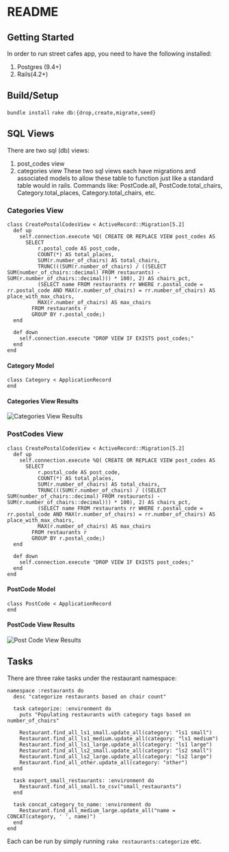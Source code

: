 # README

## Getting Started

In order to run street cafes app, you need to have the following installed:
  1) Postgres (9.4+)
  2) Rails(4.2+)

## Build/Setup
``` bundle install ```
``` rake db:{drop,create,migrate,seed} ```

## SQL Views
There are two sql (db) views:
  1) post_codes view
  2) categories view
These two sql views each have migrations and associated models to allow these table to function just like a standard table would in rails. Commands like: PostCode.all, PostCode.total_chairs, Category.total_places, Category.total_chairs, etc.

### Categories View

```
class CreatePostalCodesView < ActiveRecord::Migration[5.2]
  def up
    self.connection.execute %Q( CREATE OR REPLACE VIEW post_codes AS
      SELECT
          r.postal_code AS post_code,
          COUNT(*) AS total_places,
          SUM(r.number_of_chairs) AS total_chairs,
          TRUNC(((SUM(r.number_of_chairs) / ((SELECT SUM(number_of_chairs::decimal) FROM restaurants) - SUM(r.number_of_chairs::decimal))) * 100), 2) AS chairs_pct,
          (SELECT name FROM restaurants rr WHERE r.postal_code = rr.postal_code AND MAX(r.number_of_chairs) = rr.number_of_chairs) AS place_with_max_chairs,
          MAX(r.number_of_chairs) AS max_chairs
        FROM restaurants r
        GROUP BY r.postal_code;)
  end

  def down
    self.connection.execute "DROP VIEW IF EXISTS post_codes;"
  end
end
```
#### Category Model
```
class Category < ApplicationRecord
end
```

#### Categories View Results
![Categories View Results](categories_view.jpg)

### PostCodes View
```
class CreatePostalCodesView < ActiveRecord::Migration[5.2]
  def up
    self.connection.execute %Q( CREATE OR REPLACE VIEW post_codes AS
      SELECT
          r.postal_code AS post_code,
          COUNT(*) AS total_places,
          SUM(r.number_of_chairs) AS total_chairs,
          TRUNC(((SUM(r.number_of_chairs) / ((SELECT SUM(number_of_chairs::decimal) FROM restaurants) - SUM(r.number_of_chairs::decimal))) * 100), 2) AS chairs_pct,
          (SELECT name FROM restaurants rr WHERE r.postal_code = rr.postal_code AND MAX(r.number_of_chairs) = rr.number_of_chairs) AS place_with_max_chairs,
          MAX(r.number_of_chairs) AS max_chairs
        FROM restaurants r
        GROUP BY r.postal_code;)
  end

  def down
    self.connection.execute "DROP VIEW IF EXISTS post_codes;"
  end
end

```
#### PostCode Model
```
class PostCode < ApplicationRecord
end
```

#### PostCode View Results
![Post Code View Results](post_codes_view.jpg)

## Tasks
There are three rake tasks under the restaurant namespace:
```
namespace :restaurants do
  desc "categorize restaurants based on chair count"

  task categorize: :environment do
    puts "Populating restaurants with category tags based on number_of_chairs"

    Restaurant.find_all_ls1_small.update_all(category: "ls1 small")
    Restaurant.find_all_ls1_medium.update_all(category: "ls1 medium")
    Restaurant.find_all_ls1_large.update_all(category: "ls1 large")
    Restaurant.find_all_ls2_small.update_all(category: "ls2 small")
    Restaurant.find_all_ls2_large.update_all(category: "ls2 large")
    Restaurant.find_all_other.update_all(category: "other")
  end

  task export_small_restaurants: :environment do
    Restaurant.find_all_small.to_csv("small_restaurants")
  end

  task concat_category_to_name: :environment do
    Restaurant.find_all_medium_large.update_all("name = CONCAT(category, ' ', name)")
  end
end
```

Each can be run by simply running `rake restaurants:categorize` etc.

